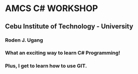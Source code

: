# AMCS C# WORKSHOP
## Cebu Institute of Technology - University
### Roden J. Ugang 
### What an exciting way to learn C# Programming!
### Plus, I get to learn how to use GIT.
